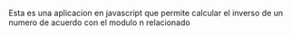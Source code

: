 Esta es una aplicacion en javascript que permite calcular el inverso de un numero de acuerdo con el modulo n relacionado
